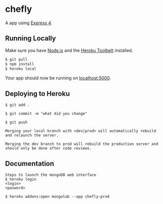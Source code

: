 # chefly

A app using [Express 4](http://expressjs.com/).


## Running Locally

Make sure you have [Node.js](http://nodejs.org/) and the [Heroku Toolbelt](https://toolbelt.heroku.com/) installed.

```sh
$ git pull
$ npm install
$ heroku local

```

Your app should now be running on [localhost:5000](http://localhost:5000/).

## Deploying to Heroku

```
$ git add .

$ git commit -m "what did you change"

$ git push

Merging your local branch with <dev|prod> will automatically rebuild and relaunch the server. 

Merging the dev branch to prod will rebuild the production server and should only be done after code reviews.
```

## Documentation
```
Steps to launch the mongoDB web interface
$ heroku login
<login>
<pasword>

$ heroku addons:open mongolab --app chefly-prod

```
